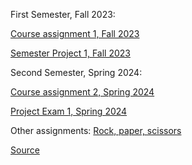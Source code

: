 First Semester, Fall 2023:

[Course assignment 1, Fall 2023](https://gydalo.github.io/GydaMain/CA/)

[Semester Project 1, Fall 2023](https://gydalo.github.io/GydaMain/SP1/index.html)




Second Semester, Spring 2024:

[Course assignment 2, Spring 2024](https://gydalo.github.io/GydaMain/CA-JS1/)

[Project Exam 1, Spring 2024](https://norofffeu.github.io/FED1-PE1-gydalo/index.html)

Other assignments:
[Rock, paper, scissors](https://gydalo.github.io/GydaMain/JS-Full-Course/10-rock-paper-scissors-done.html)

[Source](https://www.youtube.com/watch?v=EerdGm-ehJQ)
